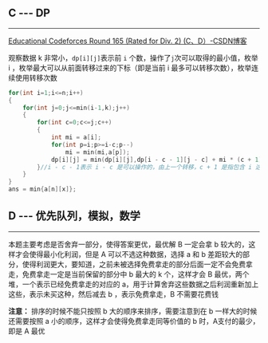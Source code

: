 ## C   --- DP   

---

[Educational Codeforces Round 165 (Rated for Div. 2) (C、D）-CSDN博客](https://blog.csdn.net/weixin_61825750/article/details/138330161)

观察数据 k 非常小，`dp[i][j]`表示前 `i` 个数，操作了`j`次可以取得的最小值，枚举 i ，枚举最大可以从前面转移过来的下标（即是当前 i 最多可以转移次数），枚举连续使用转移次数

```cpp
for(int i=1;i<=n;i++)
{
    for(int j=0;j<=min(i-1,k);j++)
    {
        for(int c=0;c<=j;c++)
        {
            int mi = a[i];
            for(int p=i;p>=i-c;p--)
                mi = min(mi,a[p]);
           	dp[i][j] = min(dp[i][j],dp[i - c - 1][j - c] + mi * (c + 1));
        }//i - c - 1表示 i - c 是可以操作的，由上一个转移，c + 1 是指包含 i 这一位
    }
}
ans = min{a[n][x]};
```





## D   --- 优先队列，模拟，数学

---

本题主要考虑是否舍弃一部分，使得答案更优，最优解 B 一定会拿 b 较大的，这样才会使得最小化利润，但是 A 可以不选这种数据，选择 a 和 b 差距较大的部分，使得利润更大，要知道，之前未被选择免费拿走的部分后面一定不会免费拿走，免费拿走一定是当前保留的部分中 b 最大的 k 个，这样才会 B 最优，两个堆，一个表示已经免费拿走的对应的 a，用于计算舍弃这些数据之后利润重新加上这些，表示未买这种，然后减去 b ，表示免费拿走，B  不需要花费钱

**注意：** 排序的时候不能只按照 b 大的顺序来排序，需要注意到在 b 一样大的时候还需要按照 a 小的顺序，这样才会使得免费拿走同等价值的 b 时，A支付的最少，即是 A 最优